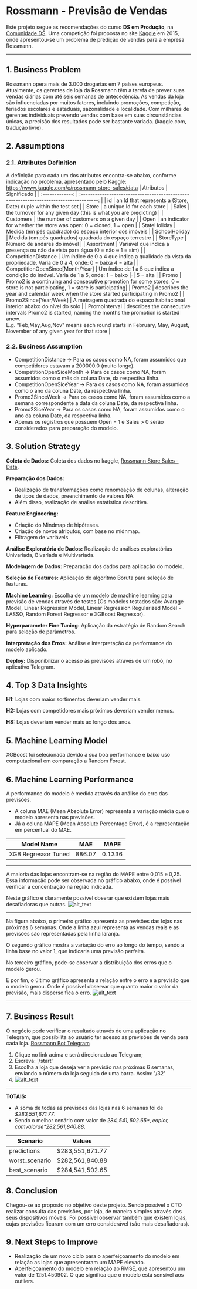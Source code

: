 # Rossmann - Previsão de Vendas
Este projeto segue as recomendações do curso **DS em Produção**, na [Comunidade DS](https://www.comunidadedatascience.com/). 
Uma competição foi proposta no site [Kaggle](https://www.kaggle.com/c/rossmann-store-sales/overview/description) em 2015, onde apresentou-se um problema de predição de vendas para a empresa Rossmann.

---
## 1. Business Problem
Rossmann opera mais de 3.000 drogarias em 7 países europeus. Atualmente, os gerentes de loja da Rossmann têm a tarefa de prever suas vendas diárias com até seis semanas de antecedência. As vendas da loja são influenciadas por muitos fatores, incluindo promoções, competição, feriados escolares e estaduais, sazonalidade e localidade. Com milhares de gerentes individuais prevendo vendas com base em suas circunstâncias únicas, a precisão dos resultados pode ser bastante variada. (kaggle.com, tradução livre).

## 2. Assumptions
### 2.1. Attributes Definition
A definição para cada um dos atributos encontra-se abaixo, conforme indicação no problema, apresentado pelo Kaggle: https://www.kaggle.com/c/rossmann-store-sales/data
|              Atributos             |                                  Significado                                            |
|          :-------------:           | :-------------------------------------------------------------------------------------: |
|                id                  |       an Id that represents a (Store, Date) duple within the test set             |
|               Store                |                    a unique Id for each store                |
|               Sales                |    the turnover for any given day (this is what you are predicting)   |
|             Customers              |                      the number of customers on a given day                       |
|                Open                | an indicator for whether the store was open: 0 = closed, 1 = open |
|            StateHoliday            | Medida (em pés quadrado) do espaço interior dos imóveis      |
|          SchoolHoliday             |     Medida (em pés quadrados) quadrada do espaço terrestre   |
|          StoreType                 |                 Número de andares do imóvel                  |
|            Assortment              | Variável que indica a presença ou não de vista para água (0 = não e 1 = sim) |
|       CompetitionDistance          | Um índice de 0 a 4 que indica a qualidade da vista da propriedade. Varia de 0 a 4, onde: 0 = baixa  4 = alta |
| CompetitionOpenSince\[Month/Year\] | Um índice de 1 a 5 que indica a condição do imóvel. Varia de 1 a 5, onde: 1 = baixo \|-\| 5 = alta |
|                Promo               | Promo2 is a continuing and consecutive promotion for some stores: 0 = store is not participating, 1 = store is participating|
|                Promo2              | describes the year and calendar week when the store started participating in Promo2  |
|       Promo2Since\[Year/Week\]     | A metragem quadrada do espaço habitacional interior abaixo do nível do solo |
|            PromoInterval           | describes the consecutive intervals Promo2 is started, naming the months the promotion is started anew.<br> E.g. "Feb,May,Aug,Nov" means each round starts in February, May, August, November of any given year for that store               |

### 2.2. Business Assumption
- CompetitionDistance       -> Para os casos como NA, foram assumidos que competidores estavam a 200000.0 (muito longe).
- CompetitionOpenSiceMonth  -> Para os casos como NA, foram assumidos como o mês da coluna Date, da respectiva linha.
- CompetitionOpenSiceYear   -> Para os casos como NA, foram assumidos como o ano da coluna Date, da respectiva linha.
- Promo2SinceWeek           -> Para os casos como NA, foram assumidos como a semana correspondente a data da coluna Date, da respectiva linha.
- Promo2SiceYear            -> Para os casos como NA, foram assumidos como o ano da coluna Date, da respectiva linha.
- Apenas os registros que possuem Open = 1 e Sales > 0 serão considerados para preparação do modelo.

## 3. Solution Strategy
**Coleta de Dados:** Coleta dos dados no kaggle, [Rossmann Store Sales - Data](https://www.kaggle.com/c/rossmann-store-sales/data).

**Preparação dos Dados:** 
- Realização de transformações como renomeação de colunas, alteração de tipos de dados, preenchimento de valores NA.
- Além disso, realização de análise estatística descritiva.

**Feature Engineering:**
- Criação do Mindmap de hipóteses.
- Criação de novos atributos, com base no midnmap.
- Filtragem de variáveis

**Análise Exploratória de Dados:** Realização de análises exploratórias Univariada, Bivariada e Multivariada. 

**Modelagem de Dados:** Preparação dos dados para aplicação do modelo.

**Seleção de Features:** Aplicação do algorítmo Boruta para seleção de features.

**Machine Learning:** Escolha de um modelo de machine learning para previsão de vendas através de testes (Os modelos testados são: Avarage Model, Linear Regression Model, Linear Regression Regularized Model - LASSO, Random Forest Regressor e XGBoost Regressor).

**Hyperparameter Fine Tuning:** Aplicação da estratégia de Random Search para seleção de parâmetros.

**Interpretação dos Erros:** Análise e interpretação da performance do modelo aplicado.

**Deploy:** Disponibilizar o acesso às previsões através de um robô, no aplicativo Telegram.

## 4. Top 3 Data Insights
**H1:** Lojas com maior sortimentos deveriam vender mais.

**H2:** Lojas com competidores mais próximos deveriam vender menos.

**H8:** Lojas deveriam vender mais ao longo dos anos.

## 5. Machine Learning Model
XGBoost foi selecionada devido à sua boa performance e baixo uso computacional em comparação a Random Forest.

## 6. Machine Learning Performance
A performance do modelo é medida através da análise do erro das previsões.
* A coluna MAE (Mean Absolute Error) representa a variação média que o modelo apresenta nas previsões.
* Já a coluna MAPE (Mean Absolute Percentage Error), é a representação em percentual do MAE.

|Model Name| MAE |	MAPE |
| ----- | ----------- | --------------- |
|XGB Regressor Tuned |	886.07 |	0.1336 |

---------------------------------------

A maioria das lojas encontram-se na região do MAPE entre 0,015 e 0,25. Essa informação pode ser observada no gráfico abaixo, onde é possível verificar a concentração na região indicada.

Neste gráfico é claramente possível obserar que existem lojas mais desafiadoras que outras.
![alt_text](img/MAPEregiao.png)

---------------------------------------

Na figura abaixo, o primeiro gráfico apresenta as previsões das lojas nas próximas 6 semanas. Onde a linha azul representa as vendas reais e as previsões são representadas pela linha laranja.

O segundo gráfico mostra a variação do erro ao longo do tempo, sendo a linha base no valor 1, que indicaria uma previsão perfeita.

No terceiro gráfico, pode-se observar a distribuição dos erros que o modelo gerou.

E por fim, o último gráfico apresenta a relação entre o erro e a previsão que o modelo gerou. Onde é possível observar que quanto maior o valor da previsão, mais disperso fica o erro.
![alt_text](img/MachineLearningPerformance.png)

---------------------------------------

## 7. Business Result
O negócio pode verificar o resultado através de uma aplicação no Telegram, que possibilita ao usuário ter acesso às previsões de venda para cada loja.
[Rossmann Bot Telegram](http://t.me/fjj02_rossmann_bot)

1. Clique no link acima e será direcionado ao Telegram;
2. Escreva: '/start'
3. Escolha a loja que deseja ver a previsão nas próximas 6 semanas, enviando o número da loja seguido de uma barra. Assim: '/32'
4. ![alt_text](img/result-business.png)

---------------------------------------
**TOTAIS:**
* A soma de todas as previsões das lojas nas 6 semanas foi de *$283,551,671.77*.
* Sendo o melhor cenário com valor de *$284,541,502.65*, e o pior, com valor de *$282,561,840.88*.

|    Scenario    |       Values       |
| -------------- | ------------------ |
| predictions    |   $283,551,671.77  |
| worst_scenario |   $282,561,840.88  |
| best_scenario  |   $284,541,502.65  |


## 8. Conclusion
Chegou-se ao proposto no objetivo deste projeto. Sendo possível o CTO realizar consulta das previsões, por loja, de maneira simples através dos seus dispositivos móveis.
Foi possível observar também que existem lojas, cujas previsões ficaram com um erro considerável (são mais desafiadoras).

## 9. Next Steps to Improve
* Realização de um novo ciclo para o aperfeiçoamento do modelo em relação as lojas que apresentaram um MAPE elevado.
* Aperfeiçoamento do modelo em relação ao RMSE, que apresentou um valor de 1251.450902. O que significa que o modelo está sensível aos outliers.
